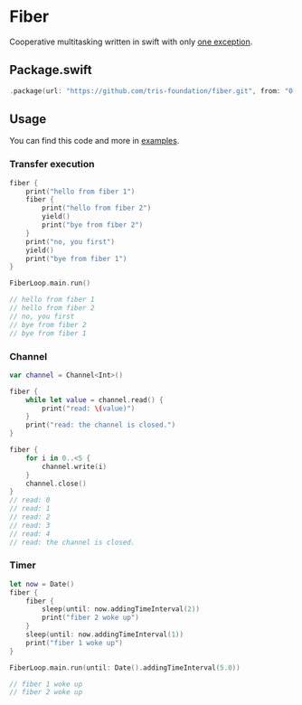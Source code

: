# Fiber

Cooperative multitasking written in swift with only [one exception](https://github.com/tris-foundation/fiber/tree/master/Sources/CCoro).

## Package.swift

```swift
.package(url: "https://github.com/tris-foundation/fiber.git", from: "0.4.0")
```

## Usage

You can find this code and more in [examples](https://github.com/tris-foundation/examples).

### Transfer execution

```swift
fiber {
    print("hello from fiber 1")
    fiber {
        print("hello from fiber 2")
        yield()
        print("bye from fiber 2")
    }
    print("no, you first")
    yield()
    print("bye from fiber 1")
}

FiberLoop.main.run()

// hello from fiber 1
// hello from fiber 2
// no, you first
// bye from fiber 2
// bye from fiber 1
```

### Channel

```swift
var channel = Channel<Int>()

fiber {
    while let value = channel.read() {
        print("read: \(value)")
    }
    print("read: the channel is closed.")
}

fiber {
    for i in 0..<5 {
        channel.write(i)
    }
    channel.close()
}
// read: 0
// read: 1
// read: 2
// read: 3
// read: 4
// read: the channel is closed.
```

### Timer

```swift
let now = Date()
fiber {
    fiber {
        sleep(until: now.addingTimeInterval(2))
        print("fiber 2 woke up")
    }
    sleep(until: now.addingTimeInterval(1))
    print("fiber 1 woke up")
}

FiberLoop.main.run(until: Date().addingTimeInterval(5.0))

// fiber 1 woke up
// fiber 2 woke up
```
